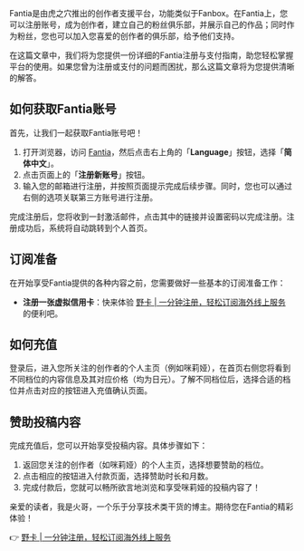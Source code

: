 Fantia是由虎之穴推出的创作者支援平台，功能类似于Fanbox。在Fantia上，您可以注册账号，成为创作者，建立自己的粉丝俱乐部，并展示自己的作品；同时作为粉丝，您也可以加入您喜爱的创作者的俱乐部，给予他们支持。

在这篇文章中，我们将为您提供一份详细的Fantia注册与支付指南，助您轻松掌握平台的使用。如果您曾为注册或支付的问题而困扰，那么这篇文章将为您提供清晰的解答。

## 如何获取Fantia账号

首先，让我们一起获取Fantia账号吧！

1. 打开浏览器，访问 [Fantia](https://fantia.jp/)，然后点击右上角的「**Language**」按钮，选择「**简体中文**」。
2. 点击页面上的「**注册新账号**」按钮。
3. 输入您的邮箱进行注册，并按照页面提示完成后续步骤。同时，您也可以通过右侧的选项关联第三方账号进行注册。

完成注册后，您将收到一封激活邮件，点击其中的链接并设置密码以完成注册。注册成功后，系统将自动跳转到个人首页。

## 订阅准备

在开始享受Fantia提供的各种内容之前，您需要做好一些基本的订阅准备工作：

- **注册一张虚拟信用卡**：快来体验 [野卡 | 一分钟注册，轻松订阅海外线上服务](https://bit.ly/bewildcard) 的便利吧。

## 如何充值

登录后，进入您所关注的创作者的个人主页（例如咪莉娅），在首页右侧您将看到不同档位的内容信息及其对应价格（均为日元）。了解不同档位后，选择合适的档位并点击对应的按钮进入充值确认页面。

## 赞助投稿内容

完成充值后，您可以开始享受投稿内容。具体步骤如下：

1. 返回您关注的创作者（如咪莉娅）的个人主页，选择想要赞助的档位。
2. 点击相应的按钮进入付款页面，选择赞助时长和月数。
3. 完成付款后，您就可以畅所欲言地浏览和享受咪莉娅的投稿内容了！

亲爱的读者，我是火哥，一个乐于分享技术类干货的博主。期待您在Fantia的精彩体验！

👉 [野卡 | 一分钟注册，轻松订阅海外线上服务](https://bit.ly/bewildcard)